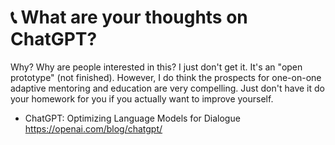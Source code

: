 # 📞 What are your thoughts on ChatGPT?

Why? Why are people interested in this? I just don't get it. It's an "open prototype" (not finished). However, I do think the prospects for one-on-one adaptive mentoring and education are very compelling. Just don't have it do your homework for you if you actually want to improve yourself.

* ChatGPT: Optimizing Language Models for Dialogue  
  <https://openai.com/blog/chatgpt/>
